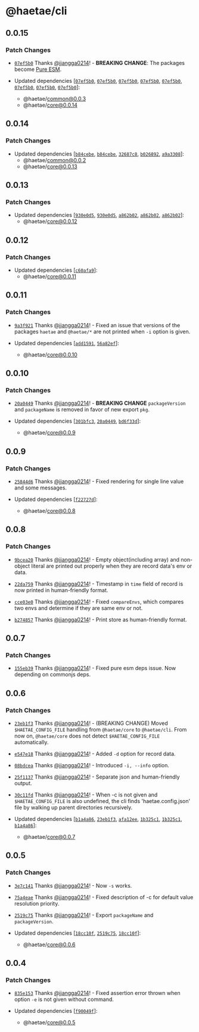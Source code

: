 # @haetae/cli

## 0.0.15

### Patch Changes

- [`07ef5b0`](https://github.com/jjangga0214/haetae/commit/07ef5b0b32e728a7fe85af72a371ba793e36b8fd) Thanks [@jjangga0214](https://github.com/jjangga0214)! - **BREAKING CHANGE**: The packages become [Pure ESM](https://gist.github.com/sindresorhus/a39789f98801d908bbc7ff3ecc99d99c).

- Updated dependencies [[`07ef5b0`](https://github.com/jjangga0214/haetae/commit/07ef5b0b32e728a7fe85af72a371ba793e36b8fd), [`07ef5b0`](https://github.com/jjangga0214/haetae/commit/07ef5b0b32e728a7fe85af72a371ba793e36b8fd), [`07ef5b0`](https://github.com/jjangga0214/haetae/commit/07ef5b0b32e728a7fe85af72a371ba793e36b8fd), [`07ef5b0`](https://github.com/jjangga0214/haetae/commit/07ef5b0b32e728a7fe85af72a371ba793e36b8fd), [`07ef5b0`](https://github.com/jjangga0214/haetae/commit/07ef5b0b32e728a7fe85af72a371ba793e36b8fd), [`07ef5b0`](https://github.com/jjangga0214/haetae/commit/07ef5b0b32e728a7fe85af72a371ba793e36b8fd), [`07ef5b0`](https://github.com/jjangga0214/haetae/commit/07ef5b0b32e728a7fe85af72a371ba793e36b8fd), [`07ef5b0`](https://github.com/jjangga0214/haetae/commit/07ef5b0b32e728a7fe85af72a371ba793e36b8fd)]:
  - @haetae/common@0.0.3
  - @haetae/core@0.0.14

## 0.0.14

### Patch Changes

- Updated dependencies [[`b84cebe`](https://github.com/jjangga0214/haetae/commit/b84cebe811e93bdc7c8f626f3f54168dd402cbf7), [`b84cebe`](https://github.com/jjangga0214/haetae/commit/b84cebe811e93bdc7c8f626f3f54168dd402cbf7), [`32687c8`](https://github.com/jjangga0214/haetae/commit/32687c8712554934846422f6422b7409670e024c), [`b026892`](https://github.com/jjangga0214/haetae/commit/b026892d1400203f62698868a505237ef3b36a0d), [`a9a3308`](https://github.com/jjangga0214/haetae/commit/a9a3308a5ac6f75c8c1d2ccda6546cc6fcd8166a)]:
  - @haetae/common@0.0.2
  - @haetae/core@0.0.13

## 0.0.13

### Patch Changes

- Updated dependencies [[`930e0d5`](https://github.com/jjangga0214/haetae/commit/930e0d5f9516b4fdfa0ff76ee8a521ec0aabf492), [`930e0d5`](https://github.com/jjangga0214/haetae/commit/930e0d5f9516b4fdfa0ff76ee8a521ec0aabf492), [`a862b02`](https://github.com/jjangga0214/haetae/commit/a862b02234f9743120439773c54a8cdfb42e3b2e), [`a862b02`](https://github.com/jjangga0214/haetae/commit/a862b02234f9743120439773c54a8cdfb42e3b2e), [`a862b02`](https://github.com/jjangga0214/haetae/commit/a862b02234f9743120439773c54a8cdfb42e3b2e)]:
  - @haetae/core@0.0.12

## 0.0.12

### Patch Changes

- Updated dependencies [[`c60afa9`](https://github.com/jjangga0214/haetae/commit/c60afa9c0f9c7809afcd0ee8682d41e0a8623673)]:
  - @haetae/core@0.0.11

## 0.0.11

### Patch Changes

- [`9a3f921`](https://github.com/jjangga0214/haetae/commit/9a3f921cbfa036e57169ecbb77b72872ab3a4b9f) Thanks [@jjangga0214](https://github.com/jjangga0214)! - Fixed an issue that versions of the packages `haetae` and `@haetae/*` are not printed when `-i` option is given.

- Updated dependencies [[`add1591`](https://github.com/jjangga0214/haetae/commit/add15916fc532d644c6957d0c97d79feea406584), [`56a82ef`](https://github.com/jjangga0214/haetae/commit/56a82ef7f8398670c39176149212d07090109aa4)]:
  - @haetae/core@0.0.10

## 0.0.10

### Patch Changes

- [`20a0449`](https://github.com/jjangga0214/haetae/commit/20a04496ef23ded57fe2d68beea2536dabc4669d) Thanks [@jjangga0214](https://github.com/jjangga0214)! - **BREAKING CHANGE** `packageVersion` and `packageName` is removed in favor of new export `pkg`.

- Updated dependencies [[`301bfc3`](https://github.com/jjangga0214/haetae/commit/301bfc3dca164bcfdd9eca92105d6be3c9accdc4), [`20a0449`](https://github.com/jjangga0214/haetae/commit/20a04496ef23ded57fe2d68beea2536dabc4669d), [`bd6f33d`](https://github.com/jjangga0214/haetae/commit/bd6f33d7c066bc08912d3659c0607901acbb86ce)]:
  - @haetae/core@0.0.9

## 0.0.9

### Patch Changes

- [`25844d6`](https://github.com/jjangga0214/haetae/commit/25844d6aefe34c414b71aa34659d3351f6a4b8f4) Thanks [@jjangga0214](https://github.com/jjangga0214)! - Fixed rendering for single line value and some messages.

- Updated dependencies [[`f22727d`](https://github.com/jjangga0214/haetae/commit/f22727d146e9038246b546a33d350579eceee453)]:
  - @haetae/core@0.0.8

## 0.0.8

### Patch Changes

- [`9bcea20`](https://github.com/jjangga0214/haetae/commit/9bcea2009f933dface69a226909d2afa047d1a93) Thanks [@jjangga0214](https://github.com/jjangga0214)! - Empty object(including array) and non-object literal are printed out properly when they are record data's env or data.

- [`22da759`](https://github.com/jjangga0214/haetae/commit/22da75948486b8ecb780b1d07f13426a82d91c87) Thanks [@jjangga0214](https://github.com/jjangga0214)! - Timestamp in `time` field of record is now printed in human-friendly format.

- [`cce03e0`](https://github.com/jjangga0214/haetae/commit/cce03e03e1232b6bdcf49a8e424328c5a62158d9) Thanks [@jjangga0214](https://github.com/jjangga0214)! - Fixed `compareEnvs`, which compares two envs and determine if they are same env or not.

- [`b274857`](https://github.com/jjangga0214/haetae/commit/b27485728a5a6951623406cbb42fba0995e5ad3a) Thanks [@jjangga0214](https://github.com/jjangga0214)! - Print store as human-friendly format.

## 0.0.7

### Patch Changes

- [`155eb39`](https://github.com/jjangga0214/haetae/commit/155eb390b4fb3181e9cc3fda8902e8c964cb48b4) Thanks [@jjangga0214](https://github.com/jjangga0214)! - Fixed pure esm deps issue. Now depending on commonjs deps.

## 0.0.6

### Patch Changes

- [`23eb1f3`](https://github.com/jjangga0214/haetae/commit/23eb1f3dad8e55e178c6375064b41b5a2e33fe6e) Thanks [@jjangga0214](https://github.com/jjangga0214)! - (BREAKING CHANGE) Moved `$HAETAE_CONFIG_FILE` handling from `@haetae/core` to `@haetae/cli`. From now on, `@haetae/core` does not detect `$HAETAE_CONFIG_FILE` automatically.

- [`e547e18`](https://github.com/jjangga0214/haetae/commit/e547e18f5c43da3df059b4467010a831656a32a7) Thanks [@jjangga0214](https://github.com/jjangga0214)! - Added `-d` option for record data.

- [`08bdcea`](https://github.com/jjangga0214/haetae/commit/08bdceac128ac3d58fc281385bbbf12fe581084c) Thanks [@jjangga0214](https://github.com/jjangga0214)! - Introduced `-i, --info` option.

- [`25f1137`](https://github.com/jjangga0214/haetae/commit/25f11379df752b0b1daee1c3d663665ffedcb59a) Thanks [@jjangga0214](https://github.com/jjangga0214)! - Separate json and human-friendly output.

- [`30c11fd`](https://github.com/jjangga0214/haetae/commit/30c11fd0b542d656490317a5eaaf4c2330209944) Thanks [@jjangga0214](https://github.com/jjangga0214)! - When -c is not given and `$HAETAE_CONFIG_FILE` is also undefined, the cli finds 'haetae.config.json' file by walking up parent directories recursively.

- Updated dependencies [[`b1a4a86`](https://github.com/jjangga0214/haetae/commit/b1a4a86bc725fb3f3e5ba71cb7422455e272cf2a), [`23eb1f3`](https://github.com/jjangga0214/haetae/commit/23eb1f3dad8e55e178c6375064b41b5a2e33fe6e), [`afa12ee`](https://github.com/jjangga0214/haetae/commit/afa12eee27560856fa40754f9d04aaa3bf920c1d), [`1b325c1`](https://github.com/jjangga0214/haetae/commit/1b325c1e5de124fbbd09cd3910cf77b30164f990), [`1b325c1`](https://github.com/jjangga0214/haetae/commit/1b325c1e5de124fbbd09cd3910cf77b30164f990), [`b1a4a86`](https://github.com/jjangga0214/haetae/commit/b1a4a86bc725fb3f3e5ba71cb7422455e272cf2a)]:
  - @haetae/core@0.0.7

## 0.0.5

### Patch Changes

- [`3e7c141`](https://github.com/jjangga0214/haetae/commit/3e7c141e4fb2225d7ba7599210560ceb877c0216) Thanks [@jjangga0214](https://github.com/jjangga0214)! - Now `-s` works.

- [`75a4eae`](https://github.com/jjangga0214/haetae/commit/75a4eae728877c48945c4fcf84936c2b81f2600d) Thanks [@jjangga0214](https://github.com/jjangga0214)! - Fixed description of -c for default value resolution priority.

- [`2519c75`](https://github.com/jjangga0214/haetae/commit/2519c75646778e9f882755f7185bb737ae589b67) Thanks [@jjangga0214](https://github.com/jjangga0214)! - Export `packageName` and `packageVersion`.

- Updated dependencies [[`18cc10f`](https://github.com/jjangga0214/haetae/commit/18cc10fe6504e2ba7c13c40e78237bbe20abc07b), [`2519c75`](https://github.com/jjangga0214/haetae/commit/2519c75646778e9f882755f7185bb737ae589b67), [`18cc10f`](https://github.com/jjangga0214/haetae/commit/18cc10fe6504e2ba7c13c40e78237bbe20abc07b)]:
  - @haetae/core@0.0.6

## 0.0.4

### Patch Changes

- [`835e153`](https://github.com/jjangga0214/haetae/commit/835e153188c85f04a015b0cab619cfc4b4150b6d) Thanks [@jjangga0214](https://github.com/jjangga0214)! - Fixed assertion error thrown when option `-e` is not given without command.

- Updated dependencies [[`f90049f`](https://github.com/jjangga0214/haetae/commit/f90049f79d288815f9ee4122ded81a3df9191b23)]:
  - @haetae/core@0.0.5
